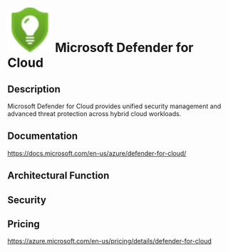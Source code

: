 # <img src ="../img/Microsoft Defender for Cloud.svg" width=100 /> Microsoft Defender for Cloud                 



## Description										
Microsoft Defender for Cloud provides unified security management and advanced threat protection across hybrid cloud workloads.





## Documentation
https://docs.microsoft.com/en-us/azure/defender-for-cloud/



## Architectural Function




## Security




## Pricing
https://azure.microsoft.com/en-us/pricing/details/defender-for-cloud



